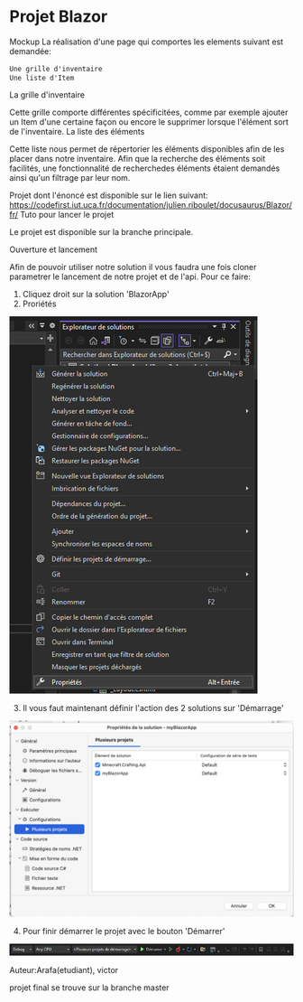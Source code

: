 # Projet Blazor

Mockup
La réalisation d'une page qui comportes les elements suivant est demandée:

    Une grille d'inventaire
    Une liste d'Item

La grille d'inventaire

Cette grille comporte différentes spécificitées, comme par exemple ajouter un Item d'une certaine façon ou encore le supprimer lorsque l'élément sort de l'inventaire.
La liste des éléments

Cette liste nous permet de répertorier les éléments disponibles afin de les placer dans notre inventaire. Afin que la recherche des éléments soit facilités, une fonctionnalité de recherchedes éléments étaient demandés ainsi qu'un filtrage par leur nom.


Projet dont l'énoncé est disponible sur le lien suivant: https://codefirst.iut.uca.fr/documentation/julien.riboulet/docusaurus/Blazor/fr/
Tuto pour lancer le projet

Le projet est disponible sur la branche principale.

Ouverture et lancement

Afin de pouvoir utiliser notre solution il vous faudra une fois cloner parametrer le lancement de notre projet et de l'api. Pour ce faire:

1. Cliquez droit sur la solution 'BlazorApp'
2. Proriétés

![Image clique droit](/Documentation/doc_images/bowling-157933.png)

3. Il vous faut maintenant définir l'action des 2 solutions sur 'Démarrage'

![Image clique droit](/Documentation/doc_images/CodeFirst.png)

4. Pour finir démarrer le projet avec le bouton 'Démarrer'

![Image clique droit](/Documentation/doc_images/casutilisation.PNG)

Auteur:Arafa(etudiant), victor

projet final se trouve sur la branche master